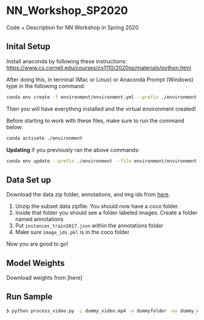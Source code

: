 # NN_Workshop_SP2020
Code + Description for NN Workshop in Spring 2020

## Inital Setup
Install anaconda by following these instructions: https://www.cs.cornell.edu/courses/cs1110/2020sp/materials/python.html

After doing this, in terminal (Mac or Linux) or Anaconda Prompt (Windows) type in the following command:

```bash
conda env create -f environment/environment.yml --prefix ./environment
```

Then you will have everything installed and the virtual environment created!

Before starting to work with these files, make sure to run the command below:

```bash
conda activate ./environment
```

**Updating** if you previously ran the above commands:

```bash
conda env update --prefix ./environment --file environment/environment.yml  --prune
```

## Data Set up
Download the data zip folder, annotations, and img ids from [here](https://drive.google.com/).

1. Unzip the subset data zipfile. You should now have a coco folder.
2. Inside that folder you should see a folder labeled images. Create a folder named annotations
3. Put `instances_train2017.json` within the annotations folder
4. Make sure `image_ids.pkl` is in the coco folder

Now you are good to go!


## Model Weights
Download weights from [here]

## Run Sample
```bash
$ python process_video.py -i dummy_video.mp4 -o dummyfolder -ov dummy_output.mp4 --weights-file weights/fcn_weights.bin --cpus 2 --queue-size 16 -p
```

